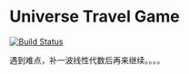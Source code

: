 # Universe Travel Game

[![Build Status](https://travis-ci.org/GoWantong/universe-travel-game.svg?branch=master)](https://travis-ci.org/GoWantong/universe-travel-game)

遇到难点，补一波线性代数后再来继续。。。。